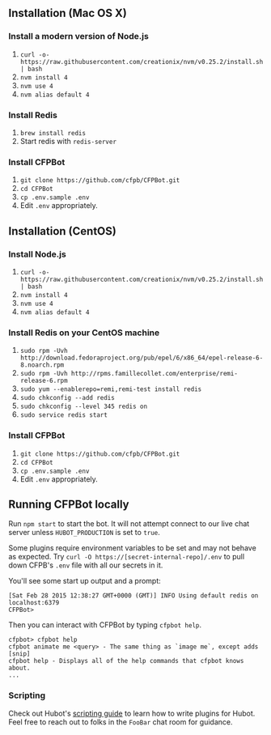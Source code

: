 ## Installation (Mac OS X)

### Install a modern version of Node.js

1. `curl -o- https://raw.githubusercontent.com/creationix/nvm/v0.25.2/install.sh | bash`
1. `nvm install 4`
1. `nvm use 4`
1. `nvm alias default 4`

### Install Redis

1. `brew install redis`
1. Start redis with `redis-server`

### Install CFPBot

1. `git clone https://github.com/cfpb/CFPBot.git`
1. `cd CFPBot`
1. `cp .env.sample .env`
1. Edit `.env` appropriately.

## Installation (CentOS)

### Install Node.js

1. `curl -o- https://raw.githubusercontent.com/creationix/nvm/v0.25.2/install.sh | bash`
1. `nvm install 4`
1. `nvm use 4`
1. `nvm alias default 4`

### Install Redis on your CentOS machine

1. `sudo rpm -Uvh http://download.fedoraproject.org/pub/epel/6/x86_64/epel-release-6-8.noarch.rpm`
1. `sudo rpm -Uvh http://rpms.famillecollet.com/enterprise/remi-release-6.rpm`
1. `sudo yum --enablerepo=remi,remi-test install redis`
1. `sudo chkconfig --add redis`
1. `sudo chkconfig --level 345 redis on`
1. `sudo service redis start`

### Install CFPBot

1. `git clone https://github.com/cfpb/CFPBot.git`
1. `cd CFPBot`
1. `cp .env.sample .env`
1. Edit `.env` appropriately.

## Running CFPBot locally

Run `npm start` to start the bot. 
It will not attempt connect to our live chat server unless `HUBOT_PRODUCTION` is set to `true`.

Some plugins require environment variables to be set and may not behave as expected. 
Try `curl -O https://[secret-internal-repo]/.env` to pull down CFPB's `.env` file with all our secrets in it.

You'll see some start up output and a prompt:

    [Sat Feb 28 2015 12:38:27 GMT+0000 (GMT)] INFO Using default redis on localhost:6379
    CFPBot>

Then you can interact with CFPBot by typing `cfpbot help`.

    cfpbot> cfpbot help
    cfpbot animate me <query> - The same thing as `image me`, except adds [snip]
    cfpbot help - Displays all of the help commands that cfpbot knows about.
    ...

### Scripting

Check out Hubot's [scripting guide](scripting-docs) to learn how to write plugins for Hubot.
Feel free to reach out to folks in the `FooBar` chat room for guidance.

[scripting-docs]: https://github.com/github/hubot/blob/master/docs/scripting.md
